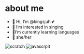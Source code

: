 # about me 

- 👋 Hi, I’m @kingsjuh 💕
- 🎤 I’m interested in singing
- 📖I’m currently learning languages
- 💅 she/her

![scratch](https://img.shields.io/badge/Scratch-4D97FF?style=for-the-badge&logo=Scratch&logoColor=white)
![javascrpit](https://img.shields.io/badge/JavaScript-323330?style=for-the-badge&logo=javascript&logoColor=F7DF1E)
